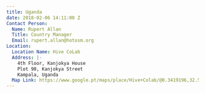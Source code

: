 ```yaml
---
title: Uganda
date: 2018-02-06 14:11:00 Z
Contact Person:
  Name: Rupert Allan
  Title: Country Manager
  Email: rupert.allan@hotosm.org
Location:
  Location Name: Hive CoLab
  Address: |-
    4th Floor, Kanjokya House
    Plot 90, Kanjokya Street
    Kampala, Uganda
  Map Link: https://www.google.pt/maps/place/Hive+Colab/@0.3419196,32.5921538,17z/data=!4m8!1m2!2m1!1sKanjokya+House+Plot+90,+Kanjokya+Street+Kampala,+Uganda!3m4!1s0x177dbbb1d0fdf0ef:0xde67114eec99fb00!8m2!3d0.3418314!4d32.5944272?hl=en
---
```


